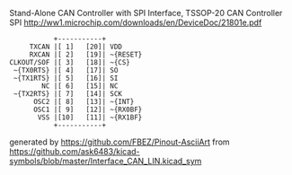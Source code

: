Stand-Alone CAN Controller with SPI Interface, TSSOP-20
CAN Controller SPI
http://ww1.microchip.com/downloads/en/DeviceDoc/21801e.pdf


	           +-----------+
	     TXCAN |[ 1]   [20]| VDD
	     RXCAN |[ 2]   [19]| ~{RESET}
	CLKOUT/SOF |[ 3]   [18]| ~{CS}
	 ~{TX0RTS} |[ 4]   [17]| SO
	 ~{TX1RTS} |[ 5]   [16]| SI
	        NC |[ 6]   [15]| NC
	 ~{TX2RTS} |[ 7]   [14]| SCK
	      OSC2 |[ 8]   [13]| ~{INT}
	      OSC1 |[ 9]   [12]| ~{RX0BF}
	       VSS |[10]   [11]| ~{RX1BF}
	           +-----------+


generated by https://github.com/FBEZ/Pinout-AsciiArt from https://github.com/ask6483/kicad-symbols/blob/master/Interface_CAN_LIN.kicad_sym